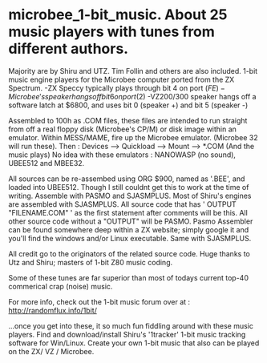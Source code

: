 # microbee_1-bit_music. About 25 music players with tunes from different authors.
Majority are by Shiru and UTZ. Tim Follin and others are also included.
1-bit music engine players for the Microbee computer ported from the ZX Spectrum. 
-ZX Speccy typically plays through bit 4 on port ($FE)
-Microbee's speaker hangs off bit 6 on port ($2)
-VZ200/300 speaker hangs off a software latch at $6800, and uses bit 0 (speaker +) and bit 5 (speaker -)

Assembled to 100h as .COM files, these files are intended to run straight from off a real floppy disk (Microbee's CP/M) or disk image within an emulator.
Within MESS/MAME, fire up the Microbee emulator. (Microbee 32 will run these).
Then : Devices --> Quickload --> Mount --> *.COM      (And the music plays)
No idea with these emulators : NANOWASP (no sound), UBEE512 and MBEE32.

All sources can be re-assembed using ORG $900, named as '.BEE', and loaded into UBEE512. 
Though I still couldnt get this to work at the time of writing.
Assemble with PASMO and SJASMPLUS.
Most of Shiru's engines are assembled with SJASMPLUS. All source code that has ' OUTPUT "FILENAME.COM" ' as the first statement after comments will be this.
All other source code without a "OUTPUT" will be PASMO.
Pasmo Assembler can be found somewhere deep within a ZX website; simply google it and you'll find the windows and/or Linux executable. Same with SJASMPLUS.


All credit go to the originators of the related source code.
Huge thanks to Utz and Shiru; masters of 1-bit Z80 music coding.

Some of these tunes are far superior than most of todays current top-40 commerical crap (noise) music.

For more info, check out the 1-bit music forum over at : http://randomflux.info/1bit/

...once you get into these, it so much fun fiddling around with these music players.
Find and download/install Shiru's '1tracker' 1-bit music tracking software for Win/Linux. Create your own 1-bit music that also can be played on the ZX/ VZ / Microbee.
